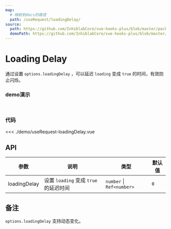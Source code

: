```yaml
---
map:
  # 映射到docs的路径
  path: /useRequest/loadingDelay/
source:
  path: https://github.com/InhiblabCore/vue-hooks-plus/blob/master/packages/hooks/src/useRequest/plugins/useLoadingDelayPlugin.ts
  demoPath: https://github.com/InhiblabCore/vue-hooks-plus/blob/master/packages/hooks/src/useRequest/docs/loadingDelay/demo/demo.vue
---
```


# Loading Delay

通过设置 `options.loadingDelay` ，可以延迟 `loading` 变成 `true` 的时间，有效防止闪烁。

### demo演示
<br/>
<useRequestLoadingDelay/>

### 代码
<<< ./demo/useRequest-loadingDelay.vue

<!-- 
<demo src="./demo/demo.vue"
  language="vue"
  title=""
  desc="防止闪烁"> </demo> -->

## API

| 参数         | 说明                                  | 类型                      | 默认值 |
| ------------ | ------------------------------------- | ------------------------- | ------ |
| loadingDelay | 设置 `loading` 变成 `true` 的延迟时间 | `number` \| `Ref<number>` | `0`    |

## 备注

`options.loadingDelay` 支持动态变化。
<script setup>
import useRequestLoadingDelay from './demo/useRequest-loadingDelay.vue'
</script>